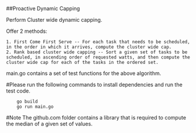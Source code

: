##Proactive Dynamic Capping

Perform Cluster wide dynamic capping.

Offer 2 methods:

	1. First Come First Serve -- For each task that needs to be scheduled, in the order in which it arrives, compute the cluster wide cap.
	2. Rank based cluster wide capping -- Sort a given set of tasks to be scheduled, in ascending order of requested watts, and then compute the cluster wide cap for each of the tasks in the ordered set.


main.go contains a set of test functions for the above algorithm.

#Please run the following commands to install dependencies and run the test code.
```
	go build
	go run main.go
```

#Note
	The github.com folder contains a library that is required to compute the median of a given set of values.
